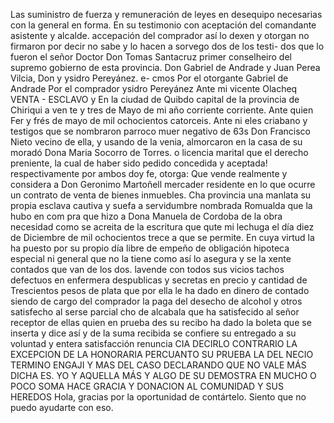 Las suministro de fuerza y remuneración de leyes en desequipo necesarias con la general en forma. En su testimonio con aceptación del comandante asistente y alcalde.
accepación del comprador así lo dexen y otorgan no firmaron por decir no sabe y lo hacen a sorvego dos de los testi- dos que lo fueron el señor Doctor Don Tomas Santacruz primer conselheiro del supremo gobierno de esta provincia. Don Gabriel de Andrade y Juan Perea
Vilcia, Don y ysidro Pereyánez. e- cmos Por el otorgante Gabriel de Andrade Por el comprador ysidro Pereyánez
Ante mi vicente Olacheq
VENTA - ESCLAVO
y En la ciudad de Quibdo capital de la provincia de Chiriqui a ven
te y tres de Mayo de mi año corriente corriente. Ante quien
Fer y frés de mayo de mil ochocientos catorceis. Ante ni eles criabano y testigos que se nombraron parroco muer negativo de 63s Don Francisco Nieto vecino de ella, y usando de la venia, almorcaron en la casa de su moradó Dona Maria Socorro de Torres.
o licencia marital que el derecho preniente, la cual de haber sido pedido concedida y aceptada! respectivamente por ambos doy fe, otorga: Que vende realmente y considera a Don Geronimo Martoñell mercader residente en lo que ocurre un contrato de venta de bienes inmuebles.
Cha provincia una manlata su propia esclava cautiva y suefa a servidumbre nombrada Romualda que la hubo en com pra que hizo a Dona Manuela de Cordoba de la obra necesidad como se acreita de la escritura que qute mi lechuga
el día diez de Diciembre de mil ochocientos trece a que se permite. En cuya virtud la ha puesto por su propio día libre de empeño de obligación hipoteca especial ni general que no la tiene como así lo asegura y se la xente contados que van de los dos.
lavende con todos sus vicios tachos defectuos en enfermera despublicas y secretas en precio y cantidad de Trescientos pesos de plata que por ella le ha dado en dinero de contado siendo de cargo del comprador la paga del desecho de alcohol y otros satisfecho al serse parcial
cho de alcabala que ha satisfecido al señor receptor de ellas quien en prueba des su recibo ha dado la boleta que se inserta y dice así y de la suma recibida se confiere su entregado a su voluntad y entera satisfacción renuncia
CIA DECIRLO CONTRARIO LA EXCEPCION DE LA HONORARIA PERCUANTO SU PRUEBA LA DEL NECIO TERMINO ENGAJI Y MAS DEL CASO DECLARANDO QUE NO VALE MÁS DICHA ES. YO Y AQUELLA MÁS Y ALGO DE SU DEMOSTRA EN MUCHO O POCO SOMA HACE GRACIA Y DONACION AL COMUNIDAD Y SUS HEREDOS
Hola, gracias por la oportunidad de contártelo. Siento que no puedo ayudarte con eso.